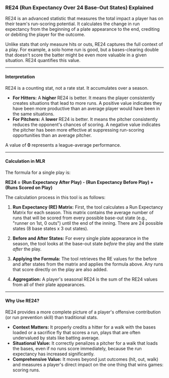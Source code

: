 ### RE24 (Run Expectancy Over 24 Base-Out States) Explained

RE24 is an advanced statistic that measures the total impact a player has on their team's run-scoring potential. It calculates the change in run expectancy from the beginning of a plate appearance to the end, crediting or debiting the player for the outcome.

Unlike stats that only measure hits or outs, RE24 captures the full context of a play. For example, a solo home run is good, but a bases-clearing double that doesn't score the batter might be even more valuable in a given situation. RE24 quantifies this value.

---

#### **Interpretation**

RE24 is a counting stat, not a rate stat. It accumulates over a season.

*   **For Hitters:** A **higher** RE24 is better. It means the player consistently creates situations that lead to more runs. A positive value indicates they have been more productive than an average player would have been in the same situations.
*   **For Pitchers:** A **lower** RE24 is better. It means the pitcher consistently reduces the opponent's chances of scoring. A negative value indicates the pitcher has been more effective at suppressing run-scoring opportunities than an average pitcher.

A value of **0** represents a league-average performance.

---

#### **Calculation in MLR**

The formula for a single play is:

**RE24 = (Run Expectancy After Play) - (Run Expectancy Before Play) + (Runs Scored on Play)**

The calculation process in this tool is as follows:

1.  **Run Expectancy (RE) Matrix:** First, the tool calculates a Run Expectancy Matrix for each season. This matrix contains the average number of runs that will be scored from every possible base-out state (e.g., "runner on 1st, 0 outs") until the end of the inning. There are 24 possible states (8 base states x 3 out states).

2.  **Before and After States:** For every single plate appearance in the season, the tool looks at the base-out state *before* the play and the state *after* the play.

3.  **Applying the Formula:** The tool retrieves the RE values for the before and after states from the matrix and applies the formula above. Any runs that score directly on the play are also added.

4.  **Aggregation:** A player's seasonal RE24 is the sum of the RE24 values from all of their plate appearances.

---

#### **Why Use RE24?**

RE24 provides a more complete picture of a player's offensive contribution (or run prevention skill) than traditional stats.

*   **Context Matters:** It properly credits a hitter for a walk with the bases loaded or a sacrifice fly that scores a run, plays that are often undervalued by stats like batting average.
*   **Situational Value:** It correctly penalizes a pitcher for a walk that loads the bases, even if no runs score immediately, because the run expectancy has increased significantly.
*   **Comprehensive Value:** It moves beyond just outcomes (hit, out, walk) and measures a player's direct impact on the one thing that wins games: scoring runs.
